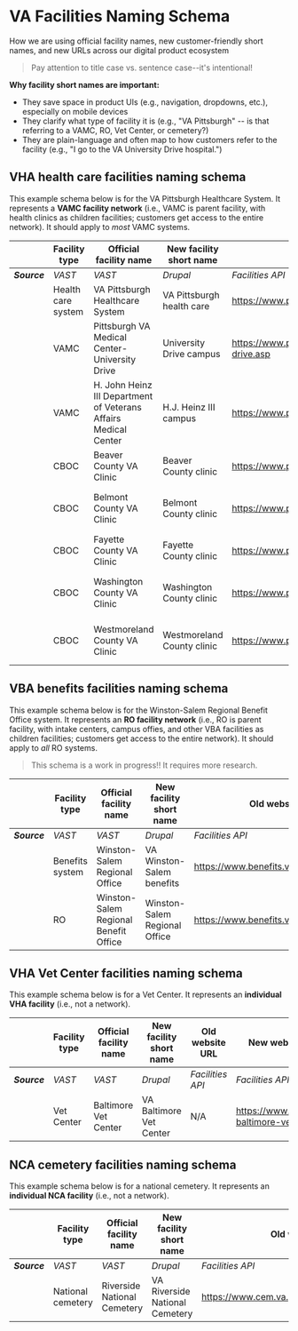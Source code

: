 # VA Facilities Naming Schema
How we are using official facility names, new customer-friendly short names, and new URLs across our digital product ecosystem

> Pay attention to title case vs. sentence case--it's intentional!

**Why facility short names are important:**
- They save space in product UIs (e.g., navigation, dropdowns, etc.), especially on mobile devices
- They clarify what type of facility it is (e.g., "VA Pittsburgh" -- is that referring to a VAMC, RO, Vet Center, or cemetery?)
- They are plain-language and often map to how customers refer to the facility (e.g., "I go to the VA University Drive hospital.")

## VHA health care facilities naming schema
This example schema below is for the VA Pittsburgh Healthcare System. It represents a **VAMC facility network** (i.e., VAMC is parent facility, with health clinics as children facilities; customers get access to the entire network). It should apply to _most_ VAMC systems.

|          | Facility type            |  Official facility name                         | New facility short name         | Old website URL                | New website URL                                                    | 
| -------- | ------------------------ | ----------------------------------------------- | ------------------------------- | ------------------------------ | ------------------------------------------------------------------ |
| _**Source**_ | _VAST_                   | _VAST_                                          | _Drupal_                        | _Facilities API_                                                  | _Facilities API_                                                   |
|          | Health care system       | VA Pittsburgh Healthcare System                 | VA Pittsburgh health care       | https://www.pittsburgh.va.gov/                                    | https://www.va.gov/pittsburgh-health-care/                         |
|          | VAMC                     | Pittsburgh VA Medical Center-University Drive   | University Drive campus         | https://www.pittsburgh.va.gov/locations/university-drive.asp      | https://www.va.gov/pittsburgh-health-care/locations/pittsburgh-va-medical-center-university-drive/ |
|          | VAMC                     | H. John Heinz III Department of Veterans Affairs Medical Center | H.J. Heinz III campus        | https://www.pittsburgh.va.gov/locations/HJ-heinz.asp      | https://www.va.gov/pittsburgh-health-care/locations/h-john-heinz-iii-department-of-veterans-affairs-medical-center/ |
|          | CBOC                     | Beaver County VA Clinic                         | Beaver County clinic            | https://www.pittsburgh.va.gov/locations/beaver.asp      | https://www.va.gov/pittsburgh-health-care/locations/beaver-county-va-clinic/ |
|          | CBOC                     | Belmont County VA Clinic   | Belmont County clinic         | https://www.pittsburgh.va.gov/locations/belmont.asp      | https://www.va.gov/pittsburgh-health-care/locations/belmont-county-va-clinic/ |
|          | CBOC                     | Fayette County VA Clinic   | Fayette County clinic         | https://www.pittsburgh.va.gov/locations/fayette.asp      | https://www.va.gov/pittsburgh-health-care/locations/fayette-county-va-clinic/ |
|          | CBOC                     | Washington County VA Clinic   | Washington County clinic         | https://www.pittsburgh.va.gov/locations/washington.asp      | https://www.va.gov/pittsburgh-health-care/locations/washington-county-va-clinic/ |
|          | CBOC                     | Westmoreland County VA Clinic   | Westmoreland County clinic         | https://www.pittsburgh.va.gov/locations/westmoreland.asp      | https://www.va.gov/pittsburgh-health-care/locations/westmoreland-county-va-clinic/ |


## VBA benefits facilities naming schema
This example schema below is for the Winston-Salem Regional Benefit Office system. It represents an **RO facility network** (i.e., RO is parent facility, with intake centers, campus offies, and other VBA facilities as children facilities; customers get access to the entire network). It should apply to _all_ RO systems.

> This schema is a work in progress!! It requires more research.

|          | Facility type            |  Official facility name                         | New facility short name         | Old website URL                                                   | New website URL                                                    | 
| -------- | ------------------------ | ----------------------------------------------- | ------------------------------- | ----------------------------------------------------------------- | ------------------------------------------------------------------ |
| _**Source**_ | _VAST_                   | _VAST_                                          | _Drupal_                        | _Facilities API_                                                  | _Facilities API_                                                   |
|          | Benefits system       | Winston-Salem Regional Office                | VA Winston-Salem benefits       | https://www.benefits.va.gov/winstonsalem/                                    | https://www.va.gov/winston-salem-benefits                     |
|          | RO                     | Winston-Salem Regional Benefit Office   | Winston-Salem Regional Office        | https://www.benefits.va.gov/winstonsalem/      | https://www.va.gov/winston-salem-benefits/locations/winston-salem-regional-office |


## VHA Vet Center facilities naming schema
This example schema below is for a Vet Center. It represents an **individual VHA facility** (i.e., not a network).

|          | Facility type            |  Official facility name                         | New facility short name         | Old website URL                                                   | New website URL                                                    | 
| -------- | ------------------------ | ----------------------------------------------- | ------------------------------- | ----------------------------------------------------------------- | ------------------------------------------------------------------ |
| _**Source**_ | _VAST_                   | _VAST_                                          | _Drupal_                        | _Facilities API_                                                  | _Facilities API_                                                   |
|          | Vet Center               | Baltimore Vet Center                            | VA Baltimore Vet Center         | N/A                                                               | https://www.va.gov/va-baltimore-vet-center                         |


## NCA cemetery facilities naming schema
This example schema below is for a national cemetery. It represents an **individual NCA facility** (i.e., not a network).

|          | Facility type            |  Official facility name                         | New facility short name         | Old website URL                                                   | New website URL                                                    | 
| -------- | ------------------------ | ----------------------------------------------- | ------------------------------- | ----------------------------------------------------------------- | ------------------------------------------------------------------ |
| _**Source**_ | _VAST_                   | _VAST_                                          | _Drupal_                        | _Facilities API_                                                  | _Facilities API_                                                   |
|          | National cemetery        | Riverside National Cemetery                     | VA Riverside National Cemetery  | https://www.cem.va.gov/cems/nchp/riverside.asp                    | https://www.va.gov/va-riverside-national-cemetery                  |
